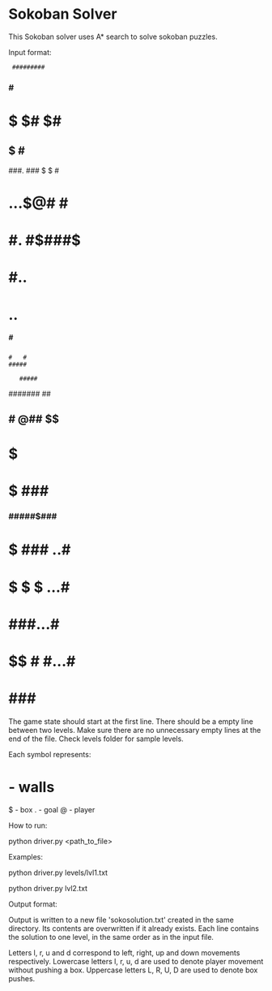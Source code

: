 # Sokoban Solver

This Sokoban solver uses A* search to solve sokoban puzzles.

Input format:

     #########
   ###  #    #
   # $ $# $# #
  ##   $   # #
###. ### $ $ #
# ...$@#   # #
# #. #$###$  #
#   #..    ###
#    ..  ###
##### # ##
    #   #
    #####

       #####
 #######   ##
## # @## $$ #
#    $      #
#  $  ###   #
### #####$###
# $  ### ..#
# $ $ $ ...#
#    ###...#
# $$ # #...#
#  ### #####
####

The game state should start at the first line.
There should be a empty line between two levels.
Make sure there are no unnecessary empty lines at the end of the file.
Check levels folder for sample levels.

Each symbol represents:
# - walls
$ - box
. - goal
@ - player


How to run:

python driver.py <path_to_file>

Examples:

python driver.py levels/lvl1.txt

python driver.py lvl2.txt


Output format:

Output is written to a new file 'sokosolution.txt' created in the same directory.
Its contents are overwritten if it already exists.
Each line contains the solution to one level, in the same order as in the input file.

Letters l, r, u and d correspond to left, right, up and down movements respectively.
Lowercase letters l, r, u, d are used to denote player movement without pushing a box.
Uppercase letters L, R, U, D are used to denote box pushes.